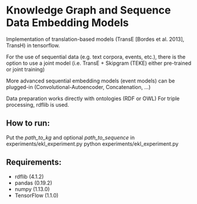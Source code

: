 # Knowledge Graph and Sequence Data Embedding Models

Implementation of translation-based models (TransE [Bordes et al. 2013], TransH) in tensorflow.

For the use of sequential data (e.g. text corpora, events, etc.),
there is the option to use a joint model (i.e. TransE + Skipgram (TEKE) either pre-trained or joint training)

More advanced sequential embedding models (event models) can be plugged-in (Convolutional-Autoencoder, Concatenation, ...)

Data preparation works directly with ontologies (RDF or OWL)
For triple processing, rdflib is used.

## How to run:
Put the *path_to_kg* and optional *path_to_sequence* in experiments/ekl_experiment.py
python experiments/ekl_experiment.py

## Requirements:
- rdflib (4.1.2)
- pandas (0.19.2)
- numpy (1.13.0)
- TensorFlow (1.1.0)
